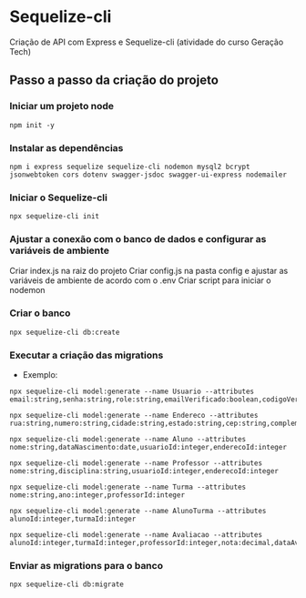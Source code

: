 # Sequelize-cli

Criação de API com Express e Sequelize-cli (atividade do curso Geração Tech)

## Passo a passo da criação do projeto

### Iniciar um projeto node
```
npm init -y
```

### Instalar as dependências
```
npm i express sequelize sequelize-cli nodemon mysql2 bcrypt jsonwebtoken cors dotenv swagger-jsdoc swagger-ui-express nodemailer
```

### Iniciar o Sequelize-cli
```
npx sequelize-cli init
```

### Ajustar a conexão com o banco de dados e configurar as variáveis de ambiente
Criar index.js na raiz do projeto
Criar config.js na pasta config e ajustar as variáveis de ambiente de acordo com o .env
Criar script para iniciar o nodemon

### Criar o banco
```
npx sequelize-cli db:create
```

### Executar a criação das migrations
- Exemplo:
```
npx sequelize-cli model:generate --name Usuario --attributes email:string,senha:string,role:string,emailVerificado:boolean,codigoVerificacao:string,codigoExpiracao:date

npx sequelize-cli model:generate --name Endereco --attributes rua:string,numero:string,cidade:string,estado:string,cep:string,complemento:string

npx sequelize-cli model:generate --name Aluno --attributes nome:string,dataNascimento:date,usuarioId:integer,enderecoId:integer

npx sequelize-cli model:generate --name Professor --attributes nome:string,disciplina:string,usuarioId:integer,enderecoId:integer

npx sequelize-cli model:generate --name Turma --attributes nome:string,ano:integer,professorId:integer

npx sequelize-cli model:generate --name AlunoTurma --attributes alunoId:integer,turmaId:integer

npx sequelize-cli model:generate --name Avaliacao --attributes alunoId:integer,turmaId:integer,professorId:integer,nota:decimal,dataAvaliacao:date,observacao:string
```

### Enviar as migrations para o banco
```
npx sequelize-cli db:migrate
```
